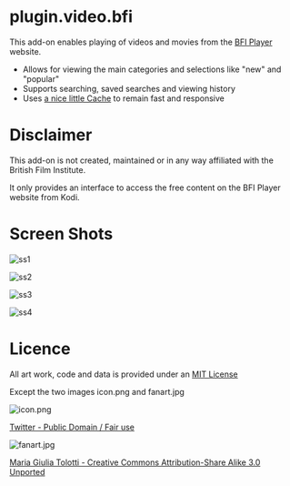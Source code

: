 # plugin.video.bfi

This add-on enables playing of videos and movies from the [BFI Player](https://player.bfi.org.uk) website.

* Allows for viewing the main categories and selections like "new" and "popular"
* Supports searching, saved searches and viewing history
* Uses [a nice little Cache](https://github.com/FraserChapman/cache) to remain fast and responsive

# Disclaimer 

This add-on is not created, maintained or in any way affiliated with the British Film Institute.

It only provides an interface to access the free content on the BFI Player website from Kodi.

# Screen Shots

![ss1](https://lh3.googleusercontent.com/s4VMYuU0newKilKMPXbKqkWbQCybMCxw2AGhYFZfhb4MRUcd1199hVH-1SXkbC3BFRVtO6sHMAt0j_zLNRPp3ua17AJucdDcdhdkZcdWLVZLWvyPojTjfjiIxKeqDN6nIyUsL_jzuQ=w2400)

![ss2](https://lh3.googleusercontent.com/3Zu1_fo5xUup1hp_hGXVkl3KMaS2LG-kHmG0CNr91XeFWAzNkMVfsEczIDYrCjWWgEBt5oImvdB03bphsuz-JrYBAkfOXshucO2AwIr1wO0u47XJfozD4fpQ3lBzmqu5hDpwGJmBOA=w2400)

![ss3](https://lh3.googleusercontent.com/9QhtGz7brQ4qmQLcj_xvbCCWzClH0D-roJsMjbqPbHhIG993IrzYCNPht3FOelK6WUqmqoE3myIDXnWvSfzm51GvNweB58yU2wIeR4umUiP0_ZggOHIhAxLpdiYci-ReRvghl2mHKQ=w2400)

![ss4](https://lh3.googleusercontent.com/dkI0Lamt0jOuWmkp0cU8FmkzFD_mg7iFLrU3rfFivBVB8UZrDqlq3ozkjZ3XwYDUjnObxGXzId3CP7foI1GIvfifgrhh3bGdKjNrdPBM6GB_QVwkWZzfLNvB1WZG-v7gI4thIQkG4A=w2400)


# Licence 

All art work, code and data is provided under an [MIT License](https://github.com/FraserChapman/plugin.video.bfi/blob/master/LICENSE.txt)

Except the two images icon.png and fanart.jpg

![icon.png](https://pbs.twimg.com/profile_images/529572873057226753/LLtBMR0G_400x400.png)

[Twitter - Public Domain / Fair use](https://twitter.com/bfiplayer)

![fanart.jpg](https://upload.wikimedia.org/wikipedia/commons/thumb/d/df/BFI_Southbank0182.JPG/640px-BFI_Southbank0182.JPG)

[Maria Giulia Tolotti - Creative Commons Attribution-Share Alike 3.0 Unported](https://commons.wikimedia.org/wiki/File:BFI_Southbank0182.JPG)

